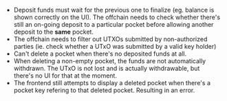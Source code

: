 - Deposit funds must wait for the previous one to finalize (eg. balance is shown correctly on the UI). The offchain needs to check whether there's still an on-going deposit to a particular pocket before allowing another deposit to the **same** pocket.
- The offchain needs to filter out UTXOs submitted by non-authorized parties (ie. check whether a UTxO was submitted by a valid key holder)
- Can't delete a pocket when there's no deposited funds at all.
- When deleting a non-empty pocket, the funds are not automatically withdrawn. The UTxO is not lost and is actually withdrawable, but there's no UI for that at the moment.
- The frontend still attempts to display a deleted pocket when there's a pocket key refering to that deleted pocket. Resulting in an error.
